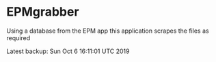 # EPMgrabber
Using a database from the EPM app this application scrapes the files as required


Latest backup: Sun Oct 6 16:11:01 UTC 2019
